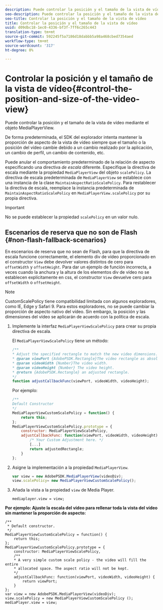 ```yaml
---
description: Puede controlar la posición y el tamaño de la vista de vídeo mediante el objeto MediaPlayerView.
seo-description: Puede controlar la posición y el tamaño de la vista de vídeo mediante el objeto MediaPlayerView.
seo-title: Controlar la posición y el tamaño de la vista de vídeo
title: Controlar la posición y el tamaño de la vista de vídeo
uuid: d09dbc18-1ec0-4336-bf3f-7ff6c265c443
translation-type: tm+mt
source-git-commit: 592245f5a7186d18dabbb5a98a468cbed7354aed
workflow-type: tm+mt
source-wordcount: '317'
ht-degree: 0%

---
```



# Controlar la posición y el tamaño de la vista de vídeo{#control-the-position-and-size-of-the-video-view}

Puede controlar la posición y el tamaño de la vista de vídeo mediante el objeto MediaPlayerView.

De forma predeterminada, el SDK del explorador intenta mantener la proporción de aspecto de la vista de vídeo siempre que el tamaño o la posición del vídeo cambie debido a un cambio realizado por la aplicación, un cambio de perfil, un cambio de contenido, etc.

Puede anular el comportamiento predeterminado de la relación de aspecto especificando una directiva *de escala* diferente. Especifique la directiva de escala mediante la propiedad `MediaPlayerView` del objeto `scalePolicy`. La directiva de escala predeterminada de `MediaPlayerView` se establece con una instancia de la clase `MaintainAspectRatioScalePolicy`. Para restablecer la directiva de escala, reemplace la instancia predeterminada de `MaintainAspectRatioScalePolicy` en `MediaPlayerView.scalePolicy` por su propia directiva.

>[!IMPORTANT]
>
>No se puede establecer la propiedad `scalePolicy` en un valor nulo.

## Escenarios de reserva que no son de Flash {#non-flash-fallback-scenarios}

En escenarios de reserva que no sean de Flash, para que la directiva de escala funcione correctamente, el elemento div de vídeo proporcionado en el constructor `View` debe devolver valores distintos de cero para `offsetWidth` y `offsetHeight`. Para dar un ejemplo de función incorrecta, a veces cuando la anchura y la altura de los elementos div de vídeo no se establecen explícitamente en css, el constructor `View` devuelve cero para `offsetWidth` o `offsetHeight`.

>[!NOTE]
>
>CustomScalePolicy tiene compatibilidad limitada con algunos exploradores, como IE, Edge y Safari 9. Para estos exploradores, no se puede cambiar la proporción de aspecto nativo del vídeo. Sin embargo, la posición y las dimensiones del vídeo se aplicarán de acuerdo con la política de escala.

1. Implemente la interfaz `MediaPlayerViewScalePolicy` para crear su propia directiva de escala.

   El `MediaPlayerViewScalePolicy` tiene un método:

   ```js
   /** 
   * Adjust the specified rectangle to match the new video dimensions. 
   * @param viewPort {AdobePSDK.Rectangle}The video rectangle as absolute position. 
   * @param videoWidth {Number}The video width. 
   * @param videoHeight {Number} The video height. 
   * @return {AdobePSDK.Rectangle} an adjusted rectangle. 
   */ 
   function adjustCallbackFunc(viewPort, videoWidth, videoHeight);
   ```

   Por ejemplo:

   ```js
   /** 
   Default Constructor 
   */ 
   MediaPlayerViewCustomScalePolicy = function() { 
       return this; 
   }; 
   MediaPlayerViewCustomScalePolicy.prototype = { 
       constructor: MediaPlayerViewScalePolicy, 
       adjustCallbackFunc: function(viewPort, videoWidth, videoHeight) { 
           /* Your Custom Adjustment here. */ 
           [...] 
           return adjustedRectangle; 
       } 
   };
   ```

1. Asigne la implementación a la propiedad `MediaPlayerView`.

   ```js
   var view = new AdobePSDK.MediaPlayerView(videoDiv); 
   view.scalePolicy= new MediaPlayerViewCustomScalePolicy();
   ```

1. Añada la vista a la propiedad `view` de Media Player.

   ```
   mediaplayer.view = view;
   ```

<!--<a id="example_ABCD79AE29DB4A668F9A8B729FE44AF9"></a>-->

**Por ejemplo: Ajuste la escala del vídeo para rellenar toda la vista del vídeo sin mantener la proporción de aspecto:**

```
/** 
 * Default constructor. 
 */ 
MediaPlayerViewCustomScalePolicy = function() { 
    return this; 
}; 
MediaPlayerViewCustomScalePolicy.prototype = { 
    constructor: MediaPlayerViewScalePolicy, 
    /** 
    * A very simple custom scale policy - the video will fill the entire 
    * allocated space. The aspect ratio will not be kept. 
    */ 
    adjustCallbackFunc: function(viewPort, videoWidth, videoHeight) { 
        return viewPort; 
    } 
}; 
var view = new AdobePSDK.MediaPlayerView(videoDiv); 
view.scalePolicy = new MediaPlayerViewCustomScalePolicy (); 
mediaPlayer.view = view;
```

